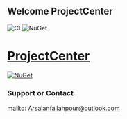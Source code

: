 ## Welcome ProjectCenter

![CI](https://github.com/arsalanfallahpour/DotNetCenter/workflows/CI/badge.svg)
![NuGet](https://img.shields.io/tokei/lines/github/arsalanfallahpour/ProjectCenter?color=darkgreen&label=total%20lines%20of%20source%20code)

# <a href="https://github.com/arsalanfallahpour/ProjectCenter/tree/main/">ProjectCenter</a>
[![NuGet](https://img.shields.io/nuget/v/projectcenter?color=%2300BBFF&label=nuget%ProjectCenter&logoColor=%23FFF&style=for-the-badge)](https://www.nuget.org/packages/ProjectCenter/)

### Support or Contact
mailto: Arsalanfallahpour@outlook.com
